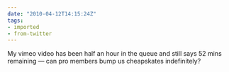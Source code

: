 ```yaml
---
date: "2010-04-12T14:15:24Z"
tags:
- imported
- from-twitter
---
```

My vimeo video has been half an hour in the queue and still says 52 mins remaining — can pro members bump us cheapskates indefinitely?
